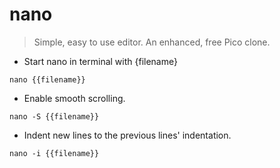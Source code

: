 # nano

> Simple, easy to use editor. An enhanced, free Pico clone.

- Start nano in terminal with {filename}

`nano {{filename}}`

- Enable smooth scrolling.

`nano -S {{filename}}`

- Indent new lines to the previous lines' indentation.

`nano -i {{filename}}`

